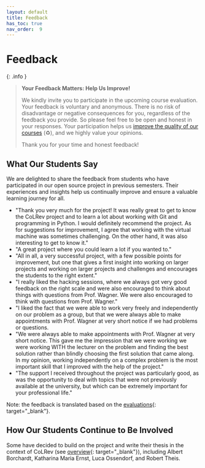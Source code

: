 ```yaml
---
layout: default
title: Feedback
has_toc: true
nav_order:  9
---
```


# Feedback

{: .info }
> **Your Feedback Matters: Help Us Improve!**
> 
> We kindly invite you to participate in the upcoming course evaluation.
> Your feedback is voluntary and anonymous.
> There is no risk of disadvantage or negative consequences for you, regardless of the feedback you provide.
> So please feel free to be open and honest in your responses.
> Your participation helps us [improve the quality of our courses](https://digital-work-lab.github.io/handbook/docs/10-lab/10_processes/10.01.goals.html) (♻️), and we highly value your opinions.
> 
> Thank you for your time and honest feedback!

## What Our Students Say

We are delighted to share the feedback from students who have participated in our open source project in previous semesters. Their experiences and insights help us continually improve and ensure a valuable learning journey for all.

- "Thank you very much for the project! It was really great to get to know the CoLRev project and to learn a lot about working with Git and programming in Python. I would definitely recommend the project. As for suggestions for improvement, I agree that working with the virtual machine was sometimes challenging. On the other hand, it was also interesting to get to know it."
- "A great project where you could learn a lot if you wanted to."
-  "All in all, a very successful project, with a few possible points for improvement, but one that gives a first insight into working on larger projects and working on larger projects and challenges and encourages the students to the right extent."
- "I really liked the hacking sessions, where we always got very good feedback on the right scale and were also encouraged to think about things with questions from Prof. Wagner. We were also encouraged to think with questions from Prof. Wagner."
- "I liked the fact that we were able to work very freely and independently on our problem as a group, but that we were always able to make appointments with Prof. Wagner at very short notice if we had problems or questions.
- "We were always able to make appointments with Prof. Wagner at very short notice. This gave me the impression that we were working we were working WITH the lecturer on the problem and finding the best solution rather than blindly choosing the first solution that came along. In my opinion, working independently on a complex problem is the most important skill that I improved with the help of the project."
- "The support I received throughout the project was particularly good, as was the opportunity to deal with topics that were not previously available at the university, but which can be extremely important for your professional life."

Note: the feedback is translated based on the [evaluations](https://digital-work-lab.github.io/handbook/docs/30-teaching/30_processes/30.21.evaluations.html#prior-evaluations){: target="_blank"}.

## How Our Students Continue to Be Involved

Some have decided to build on the project and write their thesis in the context of CoLRev (see [overview](https://digital-work-lab.github.io/theses/docs/completed.html){: target="_blank"}), including Albert Borchardt, Katharina Maria Ernst, Luca Ossendorf, and Robert Theis.
